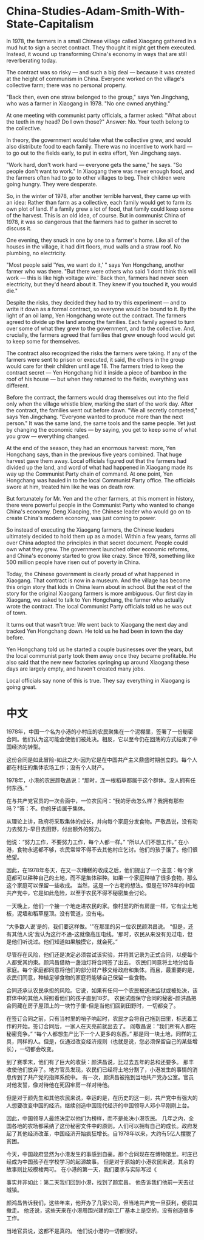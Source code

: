 # China-Studies-Adam-Smith-With-State-Capitalism

In 1978, the farmers in a small Chinese village called Xiaogang gathered in a mud hut to sign a secret contract. They thought it might get them executed. Instead, it wound up transforming China's economy in ways that are still reverberating today. 


The contract was so risky — and such a big deal — because it was created at the height of communism in China. Everyone worked on the village's collective farm; there was no personal property. 


"Back then, even one straw belonged to the group," says Yen Jingchang, who was a farmer in Xiaogang in 1978. "No one owned anything." 


At one meeting with communist party officials, a farmer asked: "What about the teeth in my head? Do I own those?" Answer: No. Your teeth belong to the collective. 


In theory, the government would take what the collective grew, and would also distribute food to each family. There was no incentive to work hard — to go out to the fields early, to put in extra effort, Yen Jingchang says. 


"Work hard, don't work hard — everyone gets the same," he says. "So people don't want to work." 
In Xiaogang there was never enough food, and the farmers often had to go to other villages to beg. Their children were going hungry. They were desperate. 


So, in the winter of 1978, after another terrible harvest, they came up with an idea: Rather than farm as a collective, each family would get to farm its own plot of land. If a family grew a lot of food, that family could keep some of the harvest. 
This is an old idea, of course. But in communist China of 1978, it was so dangerous that the farmers had to gather in secret to discuss it. 


One evening, they snuck in one by one to a farmer's home. Like all of the houses in the village, it had dirt floors, mud walls and a straw roof. No plumbing, no electricity. 


"Most people said 'Yes, we want do it,' " says Yen Hongchang, another farmer who was there. "But there were others who said 'I dont think this will work — this is like high voltage wire.' Back then, farmers had never seen electricity, but they'd heard about it. They knew if you touched it, you would die." 


Despite the risks, they decided they had to try this experiment — and to write it down as a formal contract, so everyone would be bound to it. By the light of an oil lamp, Yen Hongchang wrote out the contract. 
The farmers agreed to divide up the land among the families. Each family agreed to turn over some of what they grew to the government, and to the collective. And, crucially, the farmers agreed that families that grew enough food would get to keep some for themselves. 


The contract also recognized the risks the farmers were taking. If any of the farmers were sent to prison or executed, it said, the others in the group would care for their children until age 18. 
The farmers tried to keep the contract secret — Yen Hongchang hid it inside a piece of bamboo in the roof of his house — but when they returned to the fields, everything was different. 


Before the contract, the farmers would drag themselves out into the field only when the village whistle blew, marking the start of the work day. After the contract, the families went out before dawn. 
"We all secretly competed," says Yen Jingchang. "Everyone wanted to produce more than the next person." 
It was the same land, the same tools and the same people. Yet just by changing the economic rules — by saying, you get to keep some of what you grow — everything changed. 


At the end of the season, they had an enormous harvest: more, Yen Hongchang says, than in the previous five years combined. 
That huge harvest gave them away. Local officials figured out that the farmers had divided up the land, and word of what had happened in Xiaogang made its way up the Communist Party chain of command. 
At one point, Yen Hongchang was hauled in to the local Communist Party office. The officials swore at him, treated him like he was on death row. 


But fortunately for Mr. Yen and the other farmers, at this moment in history, there were powerful people in the Communist Party who wanted to change China's economy. Deng Xiaoping, the Chinese leader who would go on to create China's modern economy, was just coming to power. 


So instead of executing the Xiaogang farmers, the Chinese leaders ultimately decided to hold them up as a model. 
Within a few years, farms all over China adopted the principles in that secret document. People could own what they grew. The government launched other economic reforms, and China's economy started to grow like crazy. Since 1978, something like 500 million people have risen out of poverty in China. 


Today, the Chinese government is clearly proud of what happened in Xiaogang. That contract is now in a museum. And the village has become this origin story that kids in China learn about in school. 
But the rest of the story for the original Xiaogang farmers is more ambiguous. 
Our first day in Xiaogang, we asked to talk to Yen Hongchang, the farmer who actually wrote the contract. The local Communist Party officials told us he was out of town. 


It turns out that wasn't true: We went back to Xiaogang the next day and tracked Yen Hongchang down. He told us he had been in town the day before. 


Yen Hongchang told us he started a couple businesses over the years, but the local communist party took them away once they became profitable. He also said that the new new factories springing up around Xiaogang these days are largely empty, and haven't created many jobs. 


Local officials say none of this is true. They say everything in Xiaogang is going great.

# 中文

1978年，中国一个名为小港的小村庄的农民聚集在一个泥棚里，签署了一份秘密合同。他们认为这可能会使他们被处决。相反，它以至今仍在回荡的方式结束了中国经济的转型。


这份合同是如此冒险-如此之大-因为它是在中国共产主义鼎盛时期创立的。每个人都在村庄的集体农场工作；没有个人财产。


1978年，小港的农民颜敬昌说：“那时，连一根稻草都属于这个群体。没人拥有任何东西。”


在与共产党官员的一次会面中，一位农民问：“我的牙齿怎么样？我拥有那些吗？”答：不。你的牙齿属于集体。


从理论上讲，政府将采取集体的成长，并向每个家庭分发食物。严敬昌说，没有动力去努力-早日去田野，付出额外的努力。


他说：“努力工作，不要努力工作，每个人都一样。” “所以人们不想工作。”
在小港，食物永远都不够，农民常常不得不去其他村庄乞讨。他们的孩子饿了。他们很绝望。


因此，在1978年冬天，在又一次糟糕的收成之后，他们提出了一个主意：每个家庭都可以耕种自己的土地，而不是集体耕种。如果一个家庭种植了很多食物，那么这个家庭可以保留一些收成。
当然，这是一个古老的想法。但是在1978年的中国共产党中，它是如此危险，以至于农民不得不秘密集会讨论。


一天晚上，他们一个接一个地走进农民的家。像村里的所有房屋一样，它有尘土地板，泥墙和稻草屋顶。没有管道，没有电。


“大多数人说'是的，我们要这样做。'”在那里的另一位农民颜洪昌说。 “但是，还有其他人说'我认为这行不通-这就像高压电线。'那时，农民从来没有见过电，但是他们听说过。他们知道如果触摸它，就会死。”


尽管存在风险，他们还是决定必须尝试该实验，并将其记录为正式合同，以便每个人都受其约束。颜鸿昌借助一盏油灯将合同签了出去。
农民们同意将土地分给各家庭。每个家庭都同意将他们的部分财产移交给政府和集体。而且，最重要的是，农民们同意，种植足够食物的家庭将能够自己保留一些食物。


合同还承认农民承担的风险。它说，如果有任何一个农民被送进监狱或被处决，该群体中的其他人将照看他们的孩子直到18岁。
农民试图保守合同的秘密-颜洪昌把合同藏在房子屋顶上的一块竹子里-但是当他们回到田野时，一切都变了。


在签订合同之前，只有当村里的哨子响起时，农民才会将自己拖到田里，标志着工作的开始。签订合同后，一家人在天亮前就出去了。
阎敬昌说：“我们所有人都在秘密竞争。” “每个人都想生产比下一个人更多的东西。”
那是同一块土地，同样的工具，同样的人。但是，仅通过改变经济规则（也就是说，您必须保留自己的某些增长），一切都会改变。


到了赛季末，他们有了巨大的收获：颜洪昌说，比过去五年的总和还要多。
那丰收使他们放弃了。地方官员发现，农民们已经将土地分割了，小港发生的事情的消息传到了共产党的指挥系统中。
有一次，颜洪昌被拖到当地共产党办公室。官员对他发誓，像对待他在死囚牢房一样对待他。


但是对于颜先生和其他农民来说，幸运的是，在历史的这一刻，共产党中有强大的人想要改变中国的经济。继续创造中国现代经济的中国领导人邓小平刚刚上台。


因此，中国领导人最终决定以他们为榜样，而不是处决小港农民。
几年之内，全国各地的农场都采纳了这份秘密文件中的原则。人们可以拥有自己的成长。政府发起了其他经济改革，中国经济开始疯狂增长。自1978年以来，大约有5亿人摆脱了贫困。


今天，中国政府显然为小港发生的事感到自豪。那个合同现在在博物馆里。村庄已经成为中国孩子在学校学习的起源故事。
但是对于原始的小港农民来说，其余的故事则比较模棱两可。
在小港的第一天，我们要求与实际写过《

事实并非如此：第二天我们回到小港，找到了颜宏昌。 他告诉我们他前一天去过城镇。


颜鸿昌告诉我们，这些年来，他开办了几家公司，但当地共产党一旦获利，便将其撤走。 他还说，这些天来在小港周围兴建的新工厂基本上是空的，没有创造很多工作。


当地官员说，这都不是真的。 他们说小港的一切都很好。
